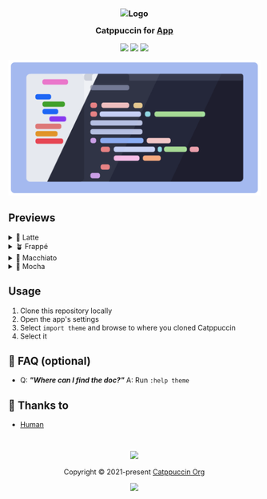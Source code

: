 <h3 align="center">
	<img src="https://raw.githubusercontent.com/catppuccin/catppuccin/main/assets/logos/exports/1544x1544_circle.png" width="100" alt="Logo"/><br/>
	<img src="https://raw.githubusercontent.com/catppuccin/catppuccin/main/assets/misc/transparent.png" height="30" width="0px"/>
	Catppuccin for <a href="https://github.com/catppuccin/template">App</a>
	<img src="https://raw.githubusercontent.com/catppuccin/catppuccin/main/assets/misc/transparent.png" height="30" width="0px"/>
</h3>

<p align="center">
	<a href="https://github.com/catppuccin/template/stargazers"><img src="https://img.shields.io/github/stars/catppuccin/template?colorA=363a4f&colorB=b7bdf8&style=for-the-badge"></a>
	<a href="https://github.com/catppuccin/template/issues"><img src="https://img.shields.io/github/issues/catppuccin/template?colorA=363a4f&colorB=f5a97f&style=for-the-badge"></a>
	<a href="https://github.com/catppuccin/template/contributors"><img src="https://img.shields.io/github/contributors/catppuccin/template?colorA=363a4f&colorB=a6da95&style=for-the-badge"></a>
</p>

<p align="center">
	<img src="https://github.com/catppuccin/catppuccin/raw/main/assets/previews/sample.webp"/>
</p>

## Previews

<details>
<summary>🌻 Latte</summary>
<img src="https://github.com/catppuccin/catppuccin/raw/main/assets/previews/latte.webp"/>
</details>
<details>
<summary>🪴 Frappé</summary>
<img src="https://github.com/catppuccin/catppuccin/raw/main/assets/previews/frappe.webp"/>
</details>
<details>
<summary>🌺 Macchiato</summary>
<img src="https://github.com/catppuccin/catppuccin/raw/main/assets/previews/macchiato.webp"/>
</details>
<details>
<summary>🌿 Mocha</summary>
<img src="https://github.com/catppuccin/catppuccin/raw/main/assets/previews/mocha.webp"/>
</details>

## Usage

1. Clone this repository locally
2. Open the app's settings
3. Select `import theme` and browse to where you cloned Catppuccin
4. Select it

## 🙋 FAQ (optional)

-	Q: **_"Where can I find the doc?"_**
	A: Run `:help theme`

## 💝 Thanks to

- [Human](https://github.com/catppuccin)

&nbsp;

<p align="center">
	<img src="https://raw.githubusercontent.com/catppuccin/catppuccin/main/assets/footers/gray0_ctp_on_line.svg?sanitize=true" />
</p>

<p align="center">
	Copyright &copy; 2021-present <a href="https://github.com/catppuccin" target="_blank">Catppuccin Org</a>
</p>

<p align="center">
	<a href="https://github.com/catppuccin/catppuccin/blob/main/LICENSE"><img src="https://img.shields.io/static/v1.svg?style=for-the-badge&label=License&message=MIT&logoColor=d9e0ee&colorA=363a4f&colorB=b7bdf8"/></a>
</p>
